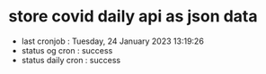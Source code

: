 # store covid daily api as json data

- last cronjob : Tuesday, 24 January 2023 13:19:26
- status og cron : success
- status daily cron : success
      
      